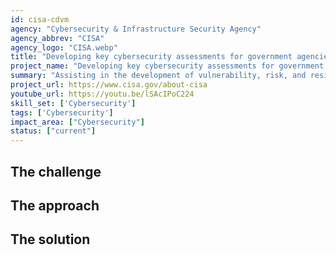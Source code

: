 ```yaml
---
id: cisa-cdvm
agency: "Cybersecurity & Infrastructure Security Agency"
agency_abbrev: "CISA"
agency_logo: "CISA.webp"
title: "Developing key cybersecurity assessments for government agencies"
project_name: "Developing key cybersecurity assessments for government agencies"
summary: "Assisting in the development of vulnerability, risk, and resilience assessments and supporting government entities with technical expertise and assistance in implementing the President’s cybersecurity executive order and related guidance memos at the Cybersecurity and Infrastructure Security Agency."
project_url: https://www.cisa.gov/about-cisa
youtube_url: https://youtu.be/lSAcIPoC224
skill_set: ['Cybersecurity']
tags: ['Cybersecurity']
impact_area: ["Cybersecurity"]
status: ["current"]
---
```


## The challenge

## The approach

## The solution 
